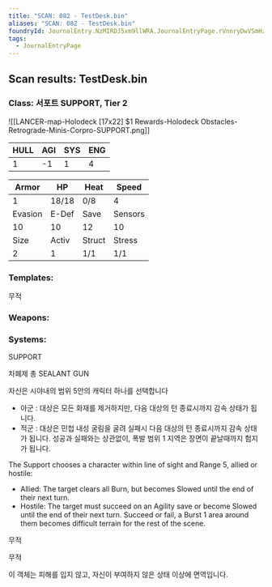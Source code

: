 ```yaml
---
title: "SCAN: 082 - TestDesk.bin"
aliases: "SCAN: 082 - TestDesk.bin"
foundryId: JournalEntry.NzMIRDJ5xm9llWRA.JournalEntryPage.rVnnryDwVSmHzRta
tags:
  - JournalEntryPage
---
```

## Scan results: TestDesk.bin

### Class: 서포트 SUPPORT, Tier 2

![[LANCER-map-Holodeck [17x22] $1 Rewards-Holodeck Obstacles-Retrograde-Minis-Corpro-SUPPORT.png]]

| HULL | AGI | SYS | ENG |
| --- | --- | --- | --- |
| 1 | \-1 | 1 | 4 |

| Armor | HP | Heat | Speed |
| --- | --- | --- | --- |
| 1 | 18/18 | 0/8 | 4 |
| Evasion | E-Def | Save | Sensors |
| 10 | 10 | 12 | 10 |
| Size | Activ | Struct | Stress |
| 2 | 1 | 1/1 | 1/1 |

### Templates:

무적

### Weapons:

### Systems:

SUPPORT

차폐제 총 SEALANT GUN

자신은 시야내의 범위 5안의 캐릭터 하나를 선택합니다

*   아군 : 대상은 모든 화재를 제거하지만, 다음 대상의 턴 종료시까지 감속 상태가 됩니다.
*   적군 : 대상은 민첩 내성 굴림을 굴려 실패시 다음 대상의 턴 종료시까지 감속 상태가 됩니다. 성공과 실패와는 상관없이, 폭발 범위 1 지역은 장면이 끝날때까지 험지가 됩니다.

The Support chooses a character within line of sight and Range 5, allied or hostile:

*   Allied: The target clears all Burn, but becomes Slowed until the end of their next turn.
*   Hostile: The target must succeed on an Agility save or become Slowed until the end of their next turn. Succeed or fail, a Burst 1 area around them becomes difficult terrain for the rest of the scene.

무적

무적

이 객체는 피해를 입지 않고, 자신이 부여하지 않은 상태 이상에 면역입니다.